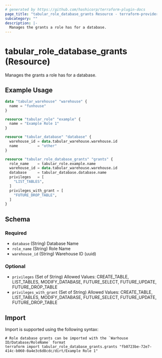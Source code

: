 ```yaml
---
# generated by https://github.com/hashicorp/terraform-plugin-docs
page_title: "tabular_role_database_grants Resource - terraform-provider-tabular"
subcategory: ""
description: |-
  Manages the grants a role has for a database.
---
```


# tabular_role_database_grants (Resource)

Manages the grants a role has for a database.

## Example Usage

```terraform
data "tabular_warehouse" "warehouse" {
  name = "funhouse"
}

resource "tabular_role" "example" {
  name = "Example Role 1"
}

resource "tabular_database" "database" {
  warehouse_id = data.tabular_warehouse.warehouse.id
  name         = "other"
}

resource "tabular_role_database_grants" "grants" {
  role_name    = tabular_role.example.name
  warehouse_id = data.tabular_warehouse.warehouse.id
  database     = tabular_database.database.name
  privileges   = [
    "LIST_TABLES",
  ]
  privileges_with_grant = [
    "FUTURE_DROP_TABLE",
  ]
}
```

<!-- schema generated by tfplugindocs -->
## Schema

### Required

- `database` (String) Database Name
- `role_name` (String) Role Name
- `warehouse_id` (String) Warehouse ID (uuid)

### Optional

- `privileges` (Set of String) Allowed Values: CREATE_TABLE, LIST_TABLES, MODIFY_DATABASE, FUTURE_SELECT, FUTURE_UPDATE, FUTURE_DROP_TABLE
- `privileges_with_grant` (Set of String) Allowed Values: CREATE_TABLE, LIST_TABLES, MODIFY_DATABASE, FUTURE_SELECT, FUTURE_UPDATE, FUTURE_DROP_TABLE

## Import

Import is supported using the following syntax:

```shell
# Role database grants can be imported with the `Warhouse ID/Database/RoleName` format
terraform import tabular_role_database_grants.grants "fb0723be-72e7-414c-b060-0a4e3c6d8cdc/dirt/Example Role 1"
```
